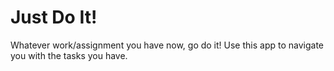 # Just Do It!
Whatever work/assignment you have now, go do it! Use this app to navigate you with the tasks you have.
